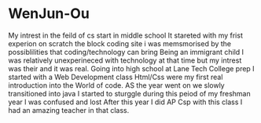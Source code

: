 # WenJun-Ou
My intrest in the feild of cs start in middle school 
It stareted with my frist experion on scratch the block coding site i was memsmorised by the possiblilities that coding/technology can bring
Being an immigrant child I was relatively unexperineced with technology at that time but my intrest was their and it was real.
Going into high school at Lane Tech College prep I started with a Web Development class Html/Css were my first real introduction into the World of code.
AS the year went on we slowly transitioned into java I started to sturggle during this peiod of my freshman year I was confused and lost
After this year I did AP Csp with this class I had an amazing teacher in that class. 
